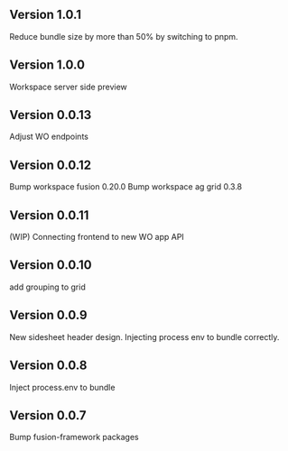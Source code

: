 ## Version 1.0.1

Reduce bundle size by more than 50% by switching to pnpm.

## Version 1.0.0

Workspace server side preview

## Version 0.0.13

Adjust WO endpoints

## Version 0.0.12

Bump workspace fusion 0.20.0
Bump workspace ag grid 0.3.8

## Version 0.0.11

(WIP) Connecting frontend to new WO app API

## Version 0.0.10

add grouping to grid

## Version 0.0.9

New sidesheet header design.
Injecting process env to bundle correctly.

## Version 0.0.8

Inject process.env to bundle

## Version 0.0.7

Bump fusion-framework packages
